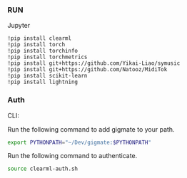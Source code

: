 ### RUN

Jupyter

```
!pip install clearml
!pip install torch
!pip install torchinfo
!pip install torchmetrics
!pip install git+https://github.com/Yikai-Liao/symusic
!pip install git+https://github.com/Natooz/MidiTok
!pip install scikit-learn
!pip install lightning
```

### Auth

CLI:

Run the following command to add gigmate to your path.

```sh
export PYTHONPATH="~/Dev/gigmate:$PYTHONPATH"
```

Run the following command to authenticate.

```sh
source clearml-auth.sh
```